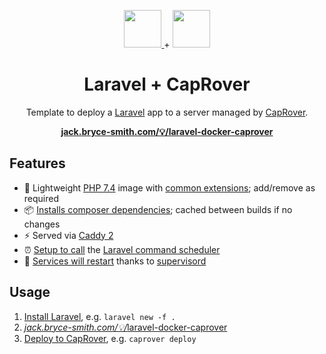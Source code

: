 <p align="center">
  <a href="https://github.com/laravel/laravel">
    <img src="https://avatars3.githubusercontent.com/u/958072?s=200&v=4" height="60">
  </a>
  +
  <a href="https://github.com/CapRover/CapRover">
    <img src="https://avatars0.githubusercontent.com/u/46361891?s=200&v=4" height="60">
  </a>
</p>
<h1 align="center">
  Laravel + CapRover
</h1>
<p align="center">
    Template to deploy a <a href="https://github.com/laravel/laravel">Laravel</a> app to a server managed by <a href="https://github.com/CapRover/CapRover">CapRover</a>.
</p>

<p align="center">
    <strong>
        <a href="https://jack.bryce-smith.com/💡/laravel-docker-caprover">jack.bryce-smith.com/💡/laravel-docker-caprover</a>
    </strong>
</p>

## Features

- 🐳 Lightweight [PHP 7.4](https://github.com/jackbrycesmith/laravel-caprover-template/blob/master/.deploy/Dockerfile#L1) image with [common extensions](https://github.com/jackbrycesmith/laravel-caprover-template/blob/master/.deploy/Dockerfile#L21); add/remove as required
- 📦 [Installs composer dependencies](https://github.com/jackbrycesmith/laravel-caprover-template/blob/master/.deploy/Dockerfile#L30); cached between builds if no changes
- ⚡️ Served via [Caddy 2](https://github.com/caddyserver/caddy)
- ⏰ [Setup to call](https://github.com/jackbrycesmith/laravel-caprover-template/blob/master/.deploy/Dockerfile#L11) the [Laravel command scheduler](https://laravel.com/docs/7.x/scheduling)
- 💪 [Services will restart](https://github.com/jackbrycesmith/laravel-caprover-template/blob/master/.deploy/config/supervisor.conf) thanks to [supervisord](https://github.com/ochinchina/supervisord)

## Usage

1. [Install Laravel](https://laravel.com/docs/7.x/installation#installing-laravel), e.g. `laravel new -f .`
2. <a href="https://jack.bryce-smith.com/💡/laravel-docker-caprover"><i>jack.bryce-smith.com/💡/</i>laravel-docker-caprover</a>
3. [Deploy to CapRover](https://caprover.com/docs/deployment-methods.html), e.g. `caprover deploy`
